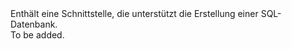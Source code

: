 <Namespace Name="Microsoft.Azure.Management.Sql.Fluent.SqlDatabases.SqlDatabaseCreatable">
  <Docs>
    <summary>Enthält eine Schnittstelle, die unterstützt die Erstellung einer SQL-Datenbank.</summary> 
    <remarks>To be added.</remarks>
  </Docs>
</Namespace>
